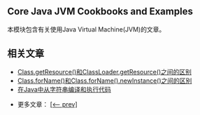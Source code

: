 ## Core Java JVM Cookbooks and Examples

本模块包含有关使用Java Virtual Machine(JVM)的文章。

## 相关文章

+ [Class.getResource()和ClassLoader.getResource()之间的区别](http://tu-yucheng.github.io/java-jvm/2023/06/12/java-class-vs-classloader-getresource.html)
+ [Class.forName()和Class.forName().newInstance()之间的区别](http://tu-yucheng.github.io/java-jvm/2023/06/12/java-class-forname-vs-class-forname-newinstance.html)
+ [在Java中从字符串编译和执行代码](http://tu-yucheng.github.io/java-jvm/2023/06/12/java-string-compile-execute-code.html)

- 更多文章： [[<-- prev]](../java-jvm-2/README.md)
